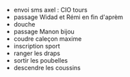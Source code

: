 - envoi sms axel : CIO tours
- passage Widad et Rémi en fin d'aprèm
- douche
- passage Manon bijou
- coudre caleçon maxime
- inscription sport
- ranger les draps
- sortir les poubelles
- descendre les coussins

